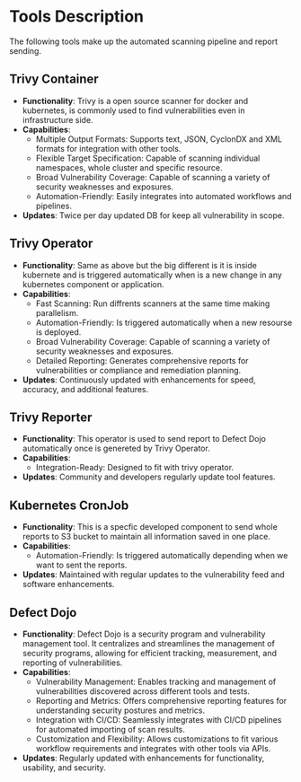# Tools Description

The following tools make up the automated scanning pipeline and report sending.


## Trivy Container

- **Functionality**: Trivy is a open source scanner for docker and kubernetes, is commonly used to find vulnerabilities even in infrastructure side.
- **Capabilities**:
  - Multiple Output Formats: Supports text, JSON, CyclonDX and XML formats for integration with other tools.
  - Flexible Target Specification: Capable of scanning individual namespaces, whole cluster and specific resource.
  - Broad Vulnerability Coverage: Capable of scanning a variety of security weaknesses and exposures.
  - Automation-Friendly: Easily integrates into automated workflows and pipelines.
- **Updates**: Twice per day updated DB for keep all vulnerability in scope.

## Trivy Operator

- **Functionality**: Same as above but the big different is it is inside kubernete and is triggered automatically when is a new change in any kubernetes component or application.
- **Capabilities**:
  - Fast Scanning: Run diffrents scanners at the same time making parallelism.
  - Automation-Friendly: Is triggered automatically when a new resourse is deployed.
  - Broad Vulnerability Coverage: Capable of scanning a variety of security weaknesses and exposures.
  - Detailed Reporting: Generates comprehensive reports for vulnerabilities or compliance and remediation planning.
- **Updates**: Continuously updated with enhancements for speed, accuracy, and additional features.

## Trivy Reporter

- **Functionality**: This operator is used to send report to Defect Dojo automatically once is genereted by Trivy Operator.
- **Capabilities**:
  - Integration-Ready: Designed to fit with trivy operator.
- **Updates**: Community and developers regularly update tool features.

## Kubernetes CronJob

- **Functionality**: This is a specfic developed component to send whole reports to S3 bucket to maintain all information saved in one place.
- **Capabilities**:
  - Automation-Friendly: Is triggered automatically depending when we want to sent the reports.
- **Updates**: Maintained with regular updates to the vulnerability feed and software enhancements.

## Defect Dojo

- **Functionality**: Defect Dojo is a security program and vulnerability management tool. It centralizes and streamlines the management of security programs, allowing for efficient tracking, measurement, and reporting of vulnerabilities.
- **Capabilities**:
  - Vulnerability Management: Enables tracking and management of vulnerabilities discovered across different tools and tests.
  - Reporting and Metrics: Offers comprehensive reporting features for understanding security postures and metrics.
  - Integration with CI/CD: Seamlessly integrates with CI/CD pipelines for automated importing of scan results.
  - Customization and Flexibility: Allows customizations to fit various workflow requirements and integrates with other tools via APIs.
- **Updates**: Regularly updated with enhancements for functionality, usability, and security.

